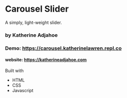 # Carousel Slider

A simply, light-weight slider.

### by Katherine Adjahoe
### Demo: https://carousel.katherinelawren.repl.co

#### website: https://katherineadjahoe.com

Built with

- HTML
- CSS
- Javascript
